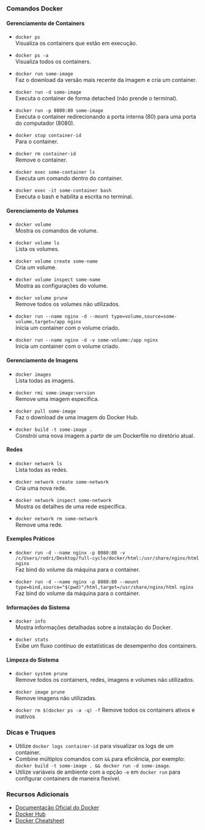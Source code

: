 ### Comandos Docker

#### Gerenciamento de Containers

- `docker ps`  
  Visualiza os containers que estão em execução.

- `docker ps -a`  
  Visualiza todos os containers.

- `docker run some-image`  
  Faz o download da versão mais recente da imagem e cria um container.

- `docker run -d some-image`  
  Executa o container de forma detached (não prende o terminal).

- `docker run -p 8080:80 some-image`  
  Executa o container redirecionando a porta interna (80) para uma porta do computador (8080).

- `docker stop container-id`  
  Para o container.

- `docker rm container-id`  
  Remove o container.

- `docker exec some-container ls`  
  Executa um comando dentro do container.

- `docker exec -it some-container bash`  
  Executa o bash e habilita a escrita no terminal.

#### Gerenciamento de Volumes

- `docker volume`  
  Mostra os comandos de volume.

- `docker volume ls`  
  Lista os volumes.

- `docker volume create some-name`  
  Cria um volume.

- `docker volume inspect some-name`  
  Mostra as configurações do volume.

- `docker volume prune`  
  Remove todos os volumes não utilizados.

- `docker run --name nginx -d --mount type=volume,source=some-volume,target=/app nginx`  
  Inicia um container com o volume criado.

- `docker run --name nginx -d -v some-volume:/app nginx`  
  Inicia um container com o volume criado.

#### Gerenciamento de Imagens

- `docker images`  
  Lista todas as imagens.

- `docker rmi some-image:version`  
  Remove uma imagem específica.

- `docker pull some-image`  
  Faz o download de uma imagem do Docker Hub.

- `docker build -t some-image .`  
  Constrói uma nova imagem a partir de um Dockerfile no diretório atual.

#### Redes

- `docker network ls`  
  Lista todas as redes.

- `docker network create some-network`  
  Cria uma nova rede.

- `docker network inspect some-network`  
  Mostra os detalhes de uma rede específica.

- `docker network rm some-network`  
  Remove uma rede.

#### Exemplos Práticos

- `docker run -d --name nginx -p 8080:80 -v /c/Users/rodri/Desktop/full-cycle/docker/html:/usr/share/nginx/html nginx`  
  Faz bind do volume da máquina para o container.

- `docker run -d --name nginx -p 8080:80 --mount type=bind,source="$(pwd)"/html,target=/usr/share/nginx/html nginx`  
  Faz bind do volume da máquina para o container.

#### Informações do Sistema

- `docker info`  
  Mostra informações detalhadas sobre a instalação do Docker.

- `docker stats`  
  Exibe um fluxo contínuo de estatísticas de desempenho dos containers.

#### Limpeza do Sistema

- `docker system prune`  
  Remove todos os containers, redes, imagens e volumes não utilizados.

- `docker image prune`  
  Remove imagens não utilizadas.

- `docker rm $(docker ps -a -q) -f`
  Remove todos os containers ativos e inativos

### Dicas e Truques

- Utilize `docker logs container-id` para visualizar os logs de um container.
- Combine múltiplos comandos com `&&` para eficiência, por exemplo: `docker build -t some-image . && docker run -d some-image`.
- Utilize variáveis de ambiente com a opção `-e` em `docker run` para configurar containers de maneira flexível.

### Recursos Adicionais

- [Documentação Oficial do Docker](https://docs.docker.com/)
- [Docker Hub](https://hub.docker.com/)
- [Docker Cheatsheet](https://github.com/eon01/DockerCheatSheet)